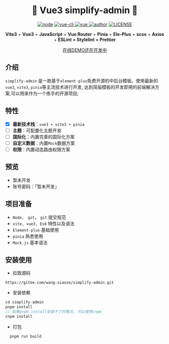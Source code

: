 <h1 align="center"> 💜 Vue3 simplify-admin 💜</h1>

<p align="center">
<a href="https://nodejs.org/en/about/releases/"><img src="https://img.shields.io/node/v/vite.svg" alt="node"></a>
  <a href="https://cn.vitejs.dev" rel="nofollow">
    <img src="https://img.shields.io/badge/vite-3.1.0-3963bc.svg" alt="vue-cli" style="max-width:100%;" />
  </a>
  <a href="https://github.com/vuejs/core">
    <img src="https://img.shields.io/badge/vue-3.2.37-brightgreen.svg" alt="vue">
  </a>
  <a href="https://gitee.com/wang-xiaoze"><img alt="author" src="https://img.shields.io/badge/author-WangXiaoZe-blue.svg"/></a>
  <a href="https://gitee.com/wang-xiaoze/simplify-admin/blob/master/LICENSE"><img alt="LICENSE" src="https://img.shields.io/github/license/ElanYoung/spring-boot-learning-examples.svg"/></a>
</p>

<p align='center'>
  <b>Vite3</b> + <b>Vue3</b> + <b>JavaScript</b> + <b>Vue Router</b> + <b>Pinia</b> + <b>Ele-Plus</b> + <b>scss</b> + <b>Axios</b> + <b>ESLint + Stylelint + Prettier</b>
</p>

<p align='center'>
  <a href="#">在线DEMO还在开发中</a>
</p>

## 介绍

`simplify-admin` 是一款基于`element-plus`免费开源的中后台模板。使用最新的`vue3`, `vite3`, `pinia`等主流技术进行开发,
达到简版模板的开发即用的前端解决方案,可以用来作为一个练手的开源项目;

## 特性

- [x] **最新技术栈**：`vue3 + vite3 + pinia`
- [ ] **主题**：可配置化主题开发
- [ ] **国际化**：内置完善的国际化方案
- [ ] **自定义数据**：内置`Mock`数据方案
- [ ] **权限**：内置动态路由权限方案

## 预览

- 暂未开发
- 账号密码：「暂未开发」

## 项目准备

- `Node， git`， `git` 提交规范
- `vite, vue3, Es6` 特性以及语法
- `Element-plus` 基础使用
- `pinia` 熟悉使用
- `Mock.js` 基本语法

## 安装使用

- 拉取源码

```git
https://gitee.com/wang-xiaoze/simplify-admin.git
```

- 安装依赖

```js
cd simplify-admin
pnpm install
// 如果pnpm install安装不了的情况, 可以使用cnpm
cnpm install
```

- 打包

```js
  pnpm run build
```
